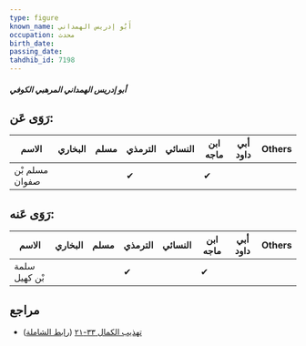 ```yaml
---
type: figure
known_name: أَبُو إدريس الهمداني
occupation: محدث
birth_date:
passing_date:
tahdhib_id: 7198
---
```

##### أبو إدريس الهمداني المرهبي الكوفي

## رَوَى عَن:
| الاسم          | البخاري | مسلم | الترمذي | النسائي | ابن ماجه | أبي داود | Others |
| -------------- | ------- | ---- | ------- | ------- | -------- | -------- | ------ |
| مسلم بْن صفوان |         |      | ✔       |         | ✔        |          |        |
## رَوَى عَنه:
| الاسم         | البخاري | مسلم | الترمذي | النسائي | ابن ماجه | أبي داود | Others |
| ------------- | ------- | ---- | ------- | ------- | -------- | -------- | ------ |
| سلمة بْن كهيل |         |      | ✔       |         | ✔        |          |        |
## مراجع
- [تهذيب الكمال ٣٣-٢١](obsidian://open?vault=Tahdhib-al-Kamal&file=Figures/٧١٩٨-أبو%20إدريس%20الهمداني%20المرهبي%20الكوفي) ([رابط الشاملة](https://shamela.ws/book/3722/17692))